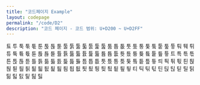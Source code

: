 ```yaml
---
title: "코드페이지 Example"
layout: codepage
permalink: "/code/D2"
description: "코드 페이지 - 코드 범위: U+D200 ~ U+D2FF"
---
```


<span class="code tofu"></span>
<span class="code tofu"></span>
<span class="code tofu"></span>
<span class="code tofu"></span>
<span class="code tofu"></span>
<span class="code tofu"></span>
<span class="code tofu"></span>
<span class="code tofu"></span>
<span class="code tofu"></span>
<span class="code tofu"></span>
<span class="code tofu"></span>
<span class="code tofu"></span>
<span class="code tofu"></span>
<span class="code tofu"></span>
<span class="code tofu"></span>
<span class="code tofu"></span>
<span class="character">툐</span>
<span class="code tofu"></span>
<span class="code tofu"></span>
<span class="code tofu"></span>
<span class="code tofu"></span>
<span class="code tofu"></span>
<span class="code tofu"></span>
<span class="code tofu"></span>
<span class="code tofu"></span>
<span class="code tofu"></span>
<span class="code tofu"></span>
<span class="code tofu"></span>
<span class="code tofu"></span>
<span class="code tofu"></span>
<span class="code tofu"></span>
<span class="code tofu"></span>
<span class="code tofu"></span>
<span class="code tofu"></span>
<span class="code tofu"></span>
<span class="code tofu"></span>
<span class="code tofu"></span>
<span class="code tofu"></span>
<span class="code tofu"></span>
<span class="code tofu"></span>
<span class="code tofu"></span>
<span class="code tofu"></span>
<span class="code tofu"></span>
<span class="code tofu"></span>
<span class="character">투</span>
<span class="character">툭</span>
<span class="character">툮</span>
<span class="character">툯</span>
<span class="character">툰</span>
<span class="character">툱</span>
<span class="character">툲</span>
<span class="character">툳</span>
<span class="character">툴</span>
<span class="character">툵</span>
<span class="character">툶</span>
<span class="character">툷</span>
<span class="character">툸</span>
<span class="character">툹</span>
<span class="character">툺</span>
<span class="code tofu"></span>
<span class="character">툼</span>
<span class="character">툽</span>
<span class="character">툾</span>
<span class="character">툿</span>
<span class="character">퉀</span>
<span class="character">퉁</span>
<span class="character">퉂</span>
<span class="code tofu"></span>
<span class="character">퉄</span>
<span class="character">퉅</span>
<span class="character">퉆</span>
<span class="character">퉇</span>
<span class="character">퉈</span>
<span class="code tofu"></span>
<span class="code tofu"></span>
<span class="code tofu"></span>
<span class="code tofu"></span>
<span class="code tofu"></span>
<span class="code tofu"></span>
<span class="code tofu"></span>
<span class="code tofu"></span>
<span class="code tofu"></span>
<span class="code tofu"></span>
<span class="code tofu"></span>
<span class="code tofu"></span>
<span class="code tofu"></span>
<span class="code tofu"></span>
<span class="code tofu"></span>
<span class="code tofu"></span>
<span class="code tofu"></span>
<span class="code tofu"></span>
<span class="code tofu"></span>
<span class="code tofu"></span>
<span class="code tofu"></span>
<span class="code tofu"></span>
<span class="code tofu"></span>
<span class="code tofu"></span>
<span class="code tofu"></span>
<span class="code tofu"></span>
<span class="code tofu"></span>
<span class="character">퉤</span>
<span class="code tofu"></span>
<span class="code tofu"></span>
<span class="code tofu"></span>
<span class="code tofu"></span>
<span class="code tofu"></span>
<span class="code tofu"></span>
<span class="code tofu"></span>
<span class="code tofu"></span>
<span class="code tofu"></span>
<span class="code tofu"></span>
<span class="code tofu"></span>
<span class="code tofu"></span>
<span class="code tofu"></span>
<span class="code tofu"></span>
<span class="code tofu"></span>
<span class="code tofu"></span>
<span class="code tofu"></span>
<span class="code tofu"></span>
<span class="code tofu"></span>
<span class="code tofu"></span>
<span class="code tofu"></span>
<span class="code tofu"></span>
<span class="code tofu"></span>
<span class="code tofu"></span>
<span class="code tofu"></span>
<span class="code tofu"></span>
<span class="code tofu"></span>
<span class="character">튀</span>
<span class="code tofu"></span>
<span class="code tofu"></span>
<span class="code tofu"></span>
<span class="code tofu"></span>
<span class="code tofu"></span>
<span class="code tofu"></span>
<span class="code tofu"></span>
<span class="code tofu"></span>
<span class="code tofu"></span>
<span class="code tofu"></span>
<span class="code tofu"></span>
<span class="code tofu"></span>
<span class="code tofu"></span>
<span class="code tofu"></span>
<span class="code tofu"></span>
<span class="code tofu"></span>
<span class="code tofu"></span>
<span class="code tofu"></span>
<span class="code tofu"></span>
<span class="code tofu"></span>
<span class="code tofu"></span>
<span class="code tofu"></span>
<span class="code tofu"></span>
<span class="code tofu"></span>
<span class="code tofu"></span>
<span class="code tofu"></span>
<span class="code tofu"></span>
<span class="character">튜</span>
<span class="character">튝</span>
<span class="character">튞</span>
<span class="character">튟</span>
<span class="character">튠</span>
<span class="character">튡</span>
<span class="character">튢</span>
<span class="character">튣</span>
<span class="character">튤</span>
<span class="character">튥</span>
<span class="character">튦</span>
<span class="character">튧</span>
<span class="character">튨</span>
<span class="character">튩</span>
<span class="character">튪</span>
<span class="code tofu"></span>
<span class="character">튬</span>
<span class="character">튭</span>
<span class="character">튮</span>
<span class="character">튯</span>
<span class="character">튰</span>
<span class="character">튱</span>
<span class="character">튲</span>
<span class="code tofu"></span>
<span class="character">튴</span>
<span class="character">튵</span>
<span class="character">튶</span>
<span class="character">튷</span>
<span class="character">트</span>
<span class="character">특</span>
<span class="character">튺</span>
<span class="character">튻</span>
<span class="character">튼</span>
<span class="character">튽</span>
<span class="character">튾</span>
<span class="character">튿</span>
<span class="character">틀</span>
<span class="character">틁</span>
<span class="character">틂</span>
<span class="character">틃</span>
<span class="character">틄</span>
<span class="character">틅</span>
<span class="character">틆</span>
<span class="character">틇</span>
<span class="character">틈</span>
<span class="character">틉</span>
<span class="character">틊</span>
<span class="character">틋</span>
<span class="character">틌</span>
<span class="character">틍</span>
<span class="character">틎</span>
<span class="character">틏</span>
<span class="character">틐</span>
<span class="character">틑</span>
<span class="character">틒</span>
<span class="character">틓</span>
<span class="character">틔</span>
<span class="character">틕</span>
<span class="character">틖</span>
<span class="character">틗</span>
<span class="character">틘</span>
<span class="character">틙</span>
<span class="character">틚</span>
<span class="character">틛</span>
<span class="character">틜</span>
<span class="character">틝</span>
<span class="character">틞</span>
<span class="character">틟</span>
<span class="character">틠</span>
<span class="character">틡</span>
<span class="character">틢</span>
<span class="code tofu"></span>
<span class="character">틤</span>
<span class="character">틥</span>
<span class="character">틦</span>
<span class="character">틧</span>
<span class="character">틨</span>
<span class="character">틩</span>
<span class="character">틪</span>
<span class="code tofu"></span>
<span class="character">틬</span>
<span class="character">틭</span>
<span class="character">틮</span>
<span class="character">틯</span>
<span class="character">티</span>
<span class="character">틱</span>
<span class="character">틲</span>
<span class="character">틳</span>
<span class="character">틴</span>
<span class="character">틵</span>
<span class="character">틶</span>
<span class="character">틷</span>
<span class="character">틸</span>
<span class="character">틹</span>
<span class="character">틺</span>
<span class="character">틻</span>
<span class="character">틼</span>
<span class="character">틽</span>
<span class="character">틾</span>
<span class="character">틿</span>